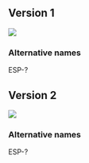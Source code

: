 ## Version 1
![](https://github.com/esp8266/esp8266-wiki/blob/master/images/module_v1.jpg)
### Alternative names
ESP-?
## Version 2
![](https://github.com/esp8266/esp8266-wiki/blob/master/images/module_v2.png)
### Alternative names
ESP-?
